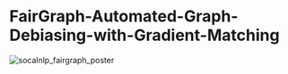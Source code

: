 # FairGraph-Automated-Graph-Debiasing-with-Gradient-Matching
![socalnlp_fairgraph_poster](https://github.com/yezil3/FairGraph-Automated-Graph-Debiasing-with-Gradient-Matching/assets/106938096/98729399-aec7-44d6-be0a-f75d9401aadc)
